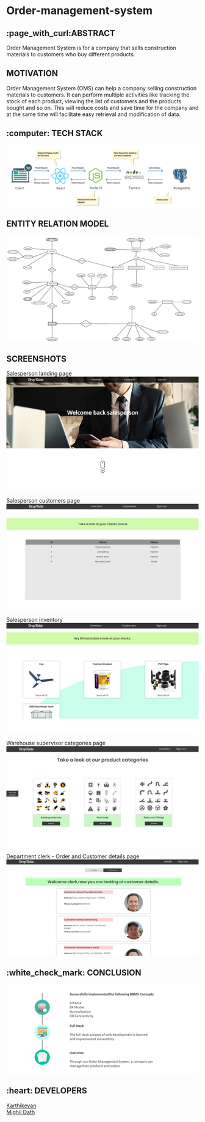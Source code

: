 # Order-management-system
<h2>:page_with_curl:ABSTRACT</h2>
Order Management System is for a company that sells construction materials
to customers who buy different products.
<h2>MOTIVATION</h2>
Order Management System (OMS) can help a company selling construction
materials to customers. It can perform multiple activities like tracking the stock of
each product, viewing the list of customers and the products bought and so on.
This will reduce costs and save time for the company and at the same time will
facilitate easy retrieval and modification of data.
<h2>:computer: TECH STACK</h2>
<p>
  <img src="https://github.com/KarthikeyanRV2601/Order-management-system/raw/develop/OMS ss/techstack.png" />
</p>
<h2>ENTITY RELATION MODEL</h2>
<p>
  <img src="https://github.com/KarthikeyanRV2601/Order-management-system/raw/develop/OMS ss/ER.jpg" />
</p>
<h2>SCREENSHOTS</h2>
<p>
  Salesperson landing page
  <img src="https://github.com/KarthikeyanRV2601/Order-management-system/raw/develop/OMS ss/landingPage.jpg" />
</p>
<p>
  Salesperson customers page
  <img  src="https://github.com/KarthikeyanRV2601/Order-management-system/raw/develop/OMS ss/salespersonCustomer.jpg" />
</p>
<p>
  Salesperson inventory
  <img  src="https://github.com/KarthikeyanRV2601/Order-management-system/raw/develop/OMS ss/salespersonInventory.jpg" />
</p>
<p>
  Warehouse supervisor categories page
  <img src="https://github.com/KarthikeyanRV2601/Order-management-system/raw/develop/OMS ss/warehouseSupervisorCategories.jpg" />
</p>
<p>
  Department clerk - Order and Customer details page
  <img src="https://github.com/KarthikeyanRV2601/Order-management-system/raw/develop/OMS ss/departmentClerk-order0information.jpg" />
</p>
<h2>:white_check_mark: CONCLUSION</h2>
<p>
  <img src="https://github.com/KarthikeyanRV2601/Order-management-system/raw/develop/OMS ss/outcome.jpg" />
</p>
<h2>:heart: DEVELOPERS</h2>
<a href="https://github.com/KarthikeyanRV2601">Karthikeyan</a><br/>
<a href="https://github.com/Mighil31">Mighil Dath</a>


